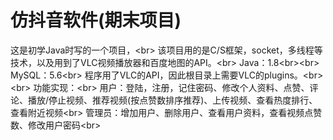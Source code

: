 # 仿抖音软件(期末项目)
这是初学Java时写的一个项目，\<br>
该项目用的是C/S框架，socket，多线程等技术，以及用到了VLC视频播放器和百度地图的API。\<br>
Java：1.8\<br>\<br>
MySQL：5.6\<br>
程序用了VLC的API，因此根目录上需要VLC的plugins。\<br>
\<br>
功能实现：\<br>
    用户：登陆，注册，记住密码、修改个人资料、点赞、评论、播放/停止视频、推荐视频(按点赞数排序推荐)、上传视频、查看热度排行、查看附近视频\<br>
    管理员：增加用户、删除用户、查看用户资料，查看视频点赞数、修改用户密码\<br>
